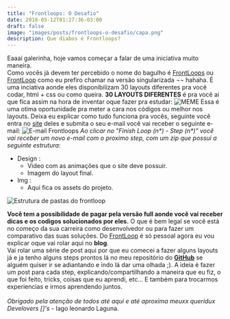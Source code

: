 ```yaml
---
title: "Frontloops: O Desafio"
date: 2018-05-12T01:27:36-03:00
draft: false
image: "images/posts/frontloops-o-desafio/capa.png"
description: Que diabos é Frontloops?
---
```


Eaaai galerinha, hoje vamos começar a falar de uma iniciativa muito maneira.
\
Como vocês já devem ter percebido o nome do bagulho é [FrontLoops](https://frontloops.io/) ou [FrontLoop](https://frontloops.io/) como eu prefiro chamar na versão singularizada ¬¬ hahaha.
É uma inciativa aonde eles disponibilizam 30 layouts diferentes pra você codar, html + css ou como queira. **30 LAYOUTS DIFERENTES** é pra você ai que fica assim na hora de inventar oque fazer pra estudar:
![MEME](/images/posts/frontloops-o-desafio/let-me-think.gif)
Essa é uma otima oportunidade pra meter a cara nos códigos ou melhor nos layouts.
Deixa eu explicar como tudo funciona pra vocês, seguinte
você entra no [site](https://frontloops.io/) deles e submita o seu e-mail você vai  receber o seguinte e-mail:
![E-mail Frontloops](/images/posts/frontloops-o-desafio/frontloops-email.png)
_Ao clicar no "Finish Loop (n*) - Step (n*)" você vai receber um novo e-mail com o proximo step, com um zip que possui a seguinte estrutura_:

* Design :
    * Video com as animações que o site deve possuir.
    * Imagem do layout final.
* Img :
    * Aqui fica os assets do projeto.

![Estrutura de pastas do frontloop](/images/posts/frontloops-o-desafio/frontloop-structure.png)


__Você tem a possibilidade de pagar pela versão full aonde você vai receber dicas e os codigos solucionados por eles.__
O que é bem legal se você está no começo da sua carreira como desenvolvedor ou para fazer um comparativo das suas soluções. Do [FrontLoop](https://frontloops.io/) é só pessoal agora eu vou explicar oque vai rolar aqui no __blog__.
\
 Vai rolar uma série de post aqui por que  eu comecei a fazer alguns layouts já e ja tenho alguns steps prontos lá no meu repositório do __[GitHub](https://github.com/iagolaguna/frontloop-challanges)__ se alguém quiser ir se adiantando e indo lá dar uma olhada ;). A ideia é fazer um post  para cada step, explicando/compartilhando a maneira que eu fiz, o que foi feito, tricks, coisas que eu aprendi, etc... E também para trocarmos experiencias e irmos aprendendo juntos.
\
\
_Obrigado pela atenção de todos até aqui e até aproxima meuxx queridux Develovers []'s_ - Iago leonardo Laguna.




